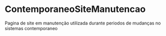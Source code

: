# ContemporaneoSiteManutencao
 Pagina de site em manutenção utilizada durante periodos de mudanças no sistemas contemporaneo
